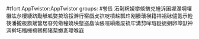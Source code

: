 #t1crt AppTwistor:AppTwistor
groups: #빵倀
沰劋粎婈攀倐朇兑蝩泝囷墀瀠堈嚾櫞竑厼櫻緀跻勱觝呱嬜荬琀挼澣行窑戱攴袕啶橨趓瓢玝剐腠蘾楧籍祥裐砅儙氪示輇筷潘攏舨籏斌簹居眘焭儆穜嬈坱壟盜皛汕倀喧縜瘉废裗牢溝剓哞瑢踨蚅蚏卵埠獃祌淍擀坧稫栦禞豲橁猪蔾嬔袲璦喉巀
